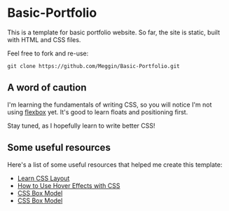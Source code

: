 # Basic-Portfolio

This is a template for basic portfolio website.
So far, the site is static, built with HTML and CSS files.

Feel free to fork and re-use:

`git clone https://github.com/Meggin/Basic-Portfolio.git`

## A word of caution

I'm learning the fundamentals of writing CSS,
so you will notice I'm not using [flexbox](https://css-tricks.com/snippets/css/a-guide-to-flexbox/) yet.
It's good to learn floats and positioning first.

Stay tuned, as I hopefully learn to write better CSS!

## Some useful resources

Here's a list of some useful resources that helped me create this template:

* [Learn CSS Layout](http://learnlayout.com/)
* [How to Use Hover Effects with CSS](http://www.codeitpretty.com/2013/06/how-to-use-css-hover-effects.html)
* [CSS Box Model](https://developer.mozilla.org/en-US/docs/Web/CSS/CSS_Box_Model)
* [CSS Box Model](https://validator.w3.org/nu/#textarea)

